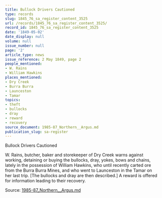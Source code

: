 ```yaml
---
title: Bullock Drivers Cautioned
type: records
slug: 1845_76_sa_register_content_3525
url: /records/1845_76_sa_register_content_3525/
record_id: 1845_76_sa_register_content_3525
date: '1849-05-02'
date_display: null
volume: null
issue_number: null
page: '2'
article_type: news
issue_reference: 2 May 1849, page 2
people_mentioned:
- W. Rains
- William Hawkins
places_mentioned:
- Dry Creek
- Burra Burra
- Launceston
- Tamar
topics:
- theft
- bullocks
- dray
- reward
- recovery
source_document: 1985-87_Northern__Argus.md
publication_slug: sa-register
---
```


Bullock Drivers Cautioned

W. Rains, butcher, baker and storekeeper of Dry Creek warns against working, detaining or buying the bullocks, dray, yokes, bows and chains, lately in the possession of William Hawkins, who until recently carted ore from the Burra Burra Mines, and who went to Launceston in the Tamar on her last trip.  [The bullocks and dray are then described.] A reward is offered for information leading to their recovery.

Source: [1985-87_Northern__Argus.md](/downloads/markdown/1985-87_Northern__Argus.md)

